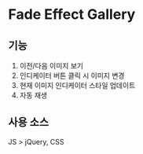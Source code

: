 
# Fade Effect Gallery

## 기능
1. 이전/다음 이미지 보기
2. 인디케이터 버튼 클릭 시 이미지 변경
3. 현재 이미지 인디케이터 스타일 업데이트
4. 자동 재생

## 사용 소스
JS > jQuery, CSS